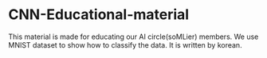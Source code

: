 # CNN-Educational-material

This material is made for educating our AI circle(soMLier) members. We use MNIST dataset to show how to classify the data. It is written by korean.
